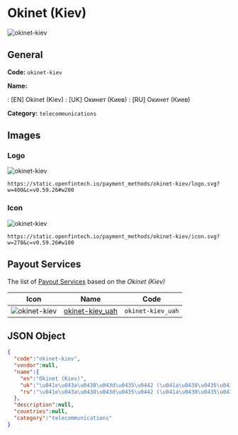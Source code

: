 
# Okinet (Kiev) 
![okinet-kiev](https://static.openfintech.io/payment_methods/okinet-kiev/logo.svg?w=400&c=v0.59.26#w200)  

## General 
**Code:** `okinet-kiev` 
 
**Name:** 
 
:	[EN] Okinet (Kiev) 
:	[UK] Окинет (Киев) 
:	[RU] Окинет (Киев) 
 
**Category:** `telecommunications` 
 

## Images 

### Logo 
![okinet-kiev](https://static.openfintech.io/payment_methods/okinet-kiev/logo.svg?w=400&c=v0.59.26#w200)  

```
https://static.openfintech.io/payment_methods/okinet-kiev/logo.svg?w=400&c=v0.59.26#w200
```  

### Icon 
![okinet-kiev](https://static.openfintech.io/payment_methods/okinet-kiev/icon.svg?w=278&c=v0.59.26#w100)  

```
https://static.openfintech.io/payment_methods/okinet-kiev/icon.svg?w=278&c=v0.59.26#w100
```  

## Payout Services 
 
The list of [Payout Services](/payout-services/) based on the _Okinet (Kiev)_ 

|Icon|Name|Code| 
|:---:|:---:|:---:| 
|![okinet-kiev](https://static.openfintech.io/payout_methods/okinet-kiev/icon.svg?w=278&c=v0.59.26#w40) |[okinet-kiev_uah](/payout-services/okinet-kiev_uah/)|`okinet-kiev_uah`| 
 

## JSON Object 

```json
{
  "code":"okinet-kiev",
  "vendor":null,
  "name":{
    "en":"Okinet (Kiev)",
    "uk":"\u041e\u043a\u0438\u043d\u0435\u0442 (\u041a\u0438\u0435\u0432)",
    "ru":"\u041e\u043a\u0438\u043d\u0435\u0442 (\u041a\u0438\u0435\u0432)"
  },
  "description":null,
  "countries":null,
  "category":"telecommunications"
}
```  
